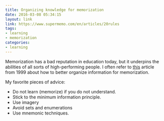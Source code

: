 ```yaml
---
title: Organizing knowledge for memorization
date: 2016-03-08 05:34:15
layout: link
link: https://www.supermemo.com/en/articles/20rules
tags:
- learning
- memorization
categories:
- learning
---
```

Memorization has a bad reputation in education today, but it underpins the abilities of all sorts of high-performing people. I often refer to [this](https://www.supermemo.com/en/articles/20rules) article from 1999 about how to better organize information for memorization.

My favorite pieces of advice:

- Do not learn (memorize) if you do not understand.
- Stick to the minimum information principle.
- Use imagery
- Avoid sets and enumerations
- Use mnemonic techniques.
